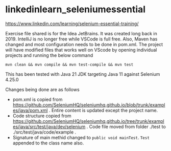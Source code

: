 # linkedinlearn_seleniumessential
https://www.linkedin.com/learning/selenium-essential-training/

Exercise file shared is for the Idea JetBrains. It was created long back in 2019. IntelliJ is no longer free while VSCode is full free. Also, Maven has changed and most configuration needs to be done in pom.xml. The project will have modified files that works well on VScode by opening individual projects and running the below command

`mvn clean && mvn compile && mvn test-compile && mvn test`

This has been tested with Java 21 JDK targeting Java 11 against Selenium 4.25.0

Changes being done are as follows

- pom.xml is copied from https://github.com/SeleniumHQ/seleniumhq.github.io/blob/trunk/examples/java/pom.xml . Entire content is updated except the project name.
- Code structure copied from https://github.com/SeleniumHQ/seleniumhq.github.io/tree/trunk/examples/java/src/test/java/dev/selenium . Code file moved from folder ./test to ./src/test/java/code/example .
- Signature of main methid changed to `public void mainTest`. `Test` appended to the class name also.

